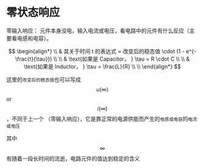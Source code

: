 # 零状态响应

零输入响应： 元件本身没电，输入电流或电压，看电路中的元件有什么反应（主要看电感和电容）。

$$
\begin{align*}
\\
& 其关于时间 t 的表达式 = 改变后的稳态值 \cdot (1 - e^{- \frac{t}{\tau}})
\\ \\
& \text{如果是 Capacitor， } \tau = R \cdot C
\\ \\
& \text{如果是 Inductor， } \tau = \frac{L}{R}
\\ \\
\end{align*}
$$

这里的`改变后的稳态值`也可以写成 $$u(\infty)$$ or $$i(\infty)$$ ，不同于上一个 （零输入响应），它是靠正常的电源供能而产生的`电感或电容`的`电流或电压`

其中 $$\infty$$ 有随着一段长时间的流逝，电路元件的值达到稳定的含义

